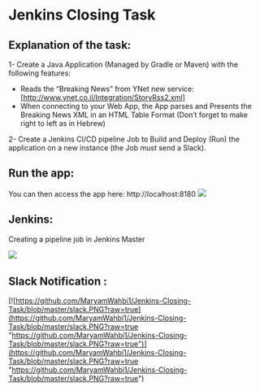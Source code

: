 # Jenkins Closing Task
## Explanation of the task:
1- Create a Java Application (Managed by Gradle or Maven) with the following features:
- Reads the “Breaking News” from YNet new service:
[http://www.ynet.co.il/Integration/StoryRss2.xml]
- When connecting to your Web App, the App parses and Presents the Breaking
News XML in an HTML Table Format (Don’t forget to make right to left as in
Hebrew)

2- Create a Jenkins CI/CD pipeline Job to Build and Deploy (Run) the application on a new
instance (the Job must send a Slack).

## Run the app:
You can then access the app here: http://localhost:8180
[![](https://github.com/MaryamWahbi1/JenkinsHW/blob/master/htmlll.PNG?raw=true)](https://github.com/MaryamWahbi1/JenkinsHW/blob/master/htmlll.PNG?raw=true)

## Jenkins:
Creating a pipeline job in Jenkins Master


[![](https://github.com/MaryamWahbi1/JenkinsHW/blob/master/pipline.PNG?raw=true)](https://github.com/MaryamWahbi1/JenkinsHW/blob/master/pipline.PNG?raw=true)

## Slack Notification :
[![https://github.com/MaryamWahbi1/Jenkins-Closing-Task/blob/master/slack.PNG?raw=true](https://github.com/MaryamWahbi1/Jenkins-Closing-Task/blob/master/slack.PNG?raw=true "https://github.com/MaryamWahbi1/Jenkins-Closing-Task/blob/master/slack.PNG?raw=true")](https://github.com/MaryamWahbi1/Jenkins-Closing-Task/blob/master/slack.PNG?raw=true "https://github.com/MaryamWahbi1/Jenkins-Closing-Task/blob/master/slack.PNG?raw=true")
